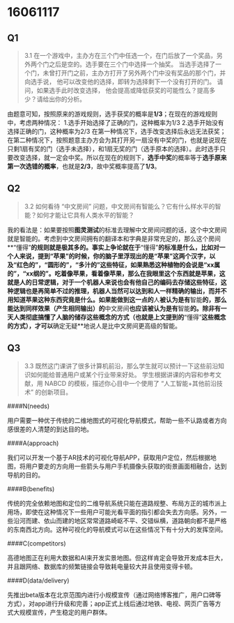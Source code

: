 ﻿16061117
===================

Q1
-------------
>3.1 在一个游戏中，主办方在三个门中任选一个，在门后放了一个奖品，另外两个门之后是空的。选手要在三个门中选择一个抽奖。 当选手选择了一个门，未曾打开门之前，主办方打开了另外两个门中没有奖品的那个门，并向选手说， 他可以改变他的选择，即转为选择剩下一个没有打开的门。 请问，如果选手此时改变选择， 他会提高或降低获奖的可能性么？提高多少？请给出你的分析。

由题意可知，按照原来的游戏规则，选手获奖的概率是**1/3**；在现在的游戏规则中，考虑两种情况：
1.选手开始选择了正确的门，这种概率为1/3
2.选手开始没有选择正确的门，这种概率为2/3
在第一种情况下，选手改变选择后永远无法获奖；在第二种情况下，按照题意主办方会为其打开另一扇没有中奖的门，也就是说现在只剩1扇有奖的门（选手未选择），和1扇无奖的门（选手原本的选择）。此时选手只要改变选择，就一定会中奖。所以在现在的规则下，**选手中奖**的概率等于**选手原来第一次选错的概率**，也就是**2/3**，故中奖概率提高了**1/3**。

Q2
--------------
>3.2 如何看待 “中文房间” 问题，中文房间有智能么？它有什么样水平的智能？如何才能让它具有人类水平的智能？

我的看法是：如果要按照**图灵测试**的标准去理解中文房间问题的话，这个中文房间就是智能的。考虑到中文房间拥有的翻译本和字典是非常充足的，那么这个房间**“懂得”**的规则就是极其多的。事实上争论就在于**“懂得”**的标准是什么，比如对一个人来说，提到“苹果”的时候，你的脑子里浮现出的是“苹果”这两个汉字，以及“红色的”，“圆形的”，“多汁的”这些特征，如果熟悉这种植物的会说是“xx属的”，“xx纲的”。**吃着像苹果，看着像苹果，那么在我眼里这个东西就是苹果**，这就是人的日常逻辑，对于一个机器人来说也会有他自己的编码去存储这些特征，这种逻辑也是再简单不过的推理，机器人当然可以达到和人一样精确的输出，而并不用知道苹果这种东西究竟是什么。如果能做到这一点的**人**被认为是有**智能**的，那么能达到同样效果（产生相同输出）的**中文房间**也应该被认为是有**智能**的。除非有一天人类彻底搞懂了人脑的储存这些概念的方式（也就是上文提到的**“懂得”**这些概念的方式），才可以**确定无疑**地说人是比中文房间更高级的智能。

Q3
------------
>3.3 既然这门课讲了很多计算机前沿，那么学生就可以预计一下这些前沿知识如何能给普通用户或某个行业带来好处。 学生根据讲课的内容和参考文献，用 NABCD 的模板，描述你心目中一个使用了 “人工智能+其他前沿技术” 的创新项目。 

####N(needs)

用户需要一种优于传统的二维地图式的可视化导航模式，帮助一些不认路或者方向感很差的人清楚的到达目的地。

####A(approach)

我们可以开发一个基于AR技术的可视化导航APP，获取用户定位，然后根据地图，将用户要走的方向用一些箭头与用户手机摄像头获取的街景画面相融合，达到导航的目的。

####B(benefits)

传统的完全依赖地图和定位的二维导航系统只能在道路规整、布局方正的城市派上用场，即使在这种情况下一些用户可能光看平面的指引都会失去方向感。另外，一些沿河而建、依山而建的地区常常道路崎岖不平、交错纵横，道路朝向都不是严格的东南西北方向。这种可视化的导航模式可以在这些情况下有十分大的发挥空间。

####C(competitors)

高德地图正在利用大数据和AI来开发实景地图。但这样肯定会导致开发成本巨大，并且跟网络、数据库的频繁链接会导致耗电量较大并且使用变得卡顿。

####D(data/delivery)

先推出beta版本在北京范围内进行小规模宣传（通过网络博客推广，用户口碑等方式），对app进行升级和完善；app正式上线后通过地铁、电视、网页广告等方式大规模宣传，产生稳定的用户群体。